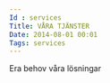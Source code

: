 ```yaml
---
Id : services
Title: VÅRA TJÄNSTER
Date: 2014-08-01 00:01
Tags: services
---
```


Era behov våra lösningar
